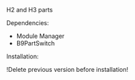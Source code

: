 H2 and H3 parts


Dependencies:
 - Module Manager
 - B9PartSwitch
 
 
Installation:

!Delete previous version before installation!
